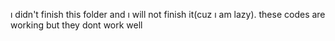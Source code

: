 ı didn't finish this folder and ı will not finish it(cuz ı am lazy).
these codes are working but they dont work well 
